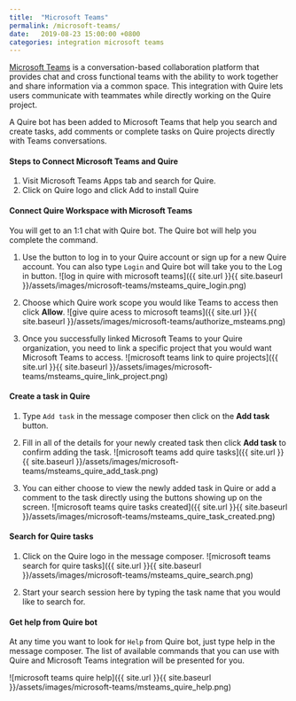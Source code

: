 ```yaml
---
title:  "Microsoft Teams"
permalink: /microsoft-teams/
date:   2019-08-23 15:00:00 +0800
categories: integration microsoft teams
---
```

[Microsoft Teams](https://quire.io/apps/microsoft-teams) is a conversation-based collaboration platform that provides chat and cross functional teams with the ability to work together and share information via a common space. This integration with Quire lets users communicate with teammates while directly working on the Quire project.

A Quire bot has been added to Microsoft Teams that help you search and create tasks, add comments or complete tasks on Quire projects directly with Teams conversations.

#### Steps to Connect Microsoft Teams and Quire
1. Visit Microsoft Teams Apps tab and search for Quire.
2. Click on Quire logo and click Add to install Quire 


#### Connect Quire Workspace with Microsoft Teams
You will get to an 1:1 chat with Quire bot. The Quire bot will help you complete the command. 

1. Use the button to log in to your Quire account or sign up for a new Quire account. You can also type `Login` and Quire bot will take you to the Log in button.
![log in quire with microsoft teams]({{ site.url }}{{ site.baseurl }}/assets/images/microsoft-teams/msteams_quire_login.png)

2. Choose which Quire work scope you would like Teams to access then click **Allow**.
![give quire acess to microsoft teams]({{ site.url }}{{ site.baseurl }}/assets/images/microsoft-teams/authorize_msteams.png)

3. Once you successfully linked Microsoft Teams to your Quire organization, you need to link a specific project that you would want Microsoft Teams to access.
![microsoft teams link to quire projects]({{ site.url }}{{ site.baseurl }}/assets/images/microsoft-teams/msteams_quire_link_project.png)

#### Create a task in Quire 
1. Type `Add task` in the message composer then click on the **Add task** button.

2. Fill in all of the details for your newly created task then click **Add task** to confirm adding the task.
![microsoft teams add quire tasks]({{ site.url }}{{ site.baseurl }}/assets/images/microsoft-teams/msteams_quire_add_task.png)

3. You can either choose to view the newly added task in Quire or add a comment to the task directly using the buttons showing up on the screen.
![microsoft teams quire tasks created]({{ site.url }}{{ site.baseurl }}/assets/images/microsoft-teams/msteams_quire_task_created.png)


#### Search for Quire tasks
1. Click on the Quire logo in the message composer.
![microsoft teams search for quire tasks]({{ site.url }}{{ site.baseurl }}/assets/images/microsoft-teams/msteams_quire_search.png)

2. Start your search session here by typing the task name that you would like to search for.



#### Get help from Quire bot
At any time you want to look for `Help` from Quire bot, just type help in the message composer. The list of available commands that you can use with Quire and Microsoft Teams integration will be presented for you.

![microsoft teams quire help]({{ site.url }}{{ site.baseurl }}/assets/images/microsoft-teams/msteams_quire_help.png)
